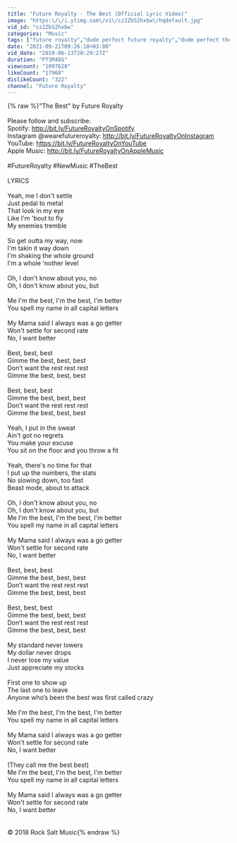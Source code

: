 ```yaml
---
title: "Future Royalty - The Best (Official Lyric Video)"
image: "https:\/\/i.ytimg.com\/vi\/cz2ZbS2hxbw\/hqdefault.jpg"
vid_id: "cz2ZbS2hxbw"
categories: "Music"
tags: ["future royalty","dude perfect future royalty","dude perfect the best"]
date: "2021-09-21T09:26:18+03:00"
vid_date: "2019-06-13T20:29:27Z"
duration: "PT3M48S"
viewcount: "1097628"
likeCount: "17968"
dislikeCount: "322"
channel: "Future Royalty"
---
```

{% raw %}&quot;The Best&quot; by Future Royalty<br /><br />Please follow and subscribe:<br />Spotify: <a rel="nofollow" target="blank" href="http://bit.ly/FutureRoyaltyOnSpotify">http://bit.ly/FutureRoyaltyOnSpotify</a><br />Instagram @wearefutureroyalty: <a rel="nofollow" target="blank" href="http://bit.ly/FutureRoyaltyOnInstagram">http://bit.ly/FutureRoyaltyOnInstagram</a><br />YouTube: <a rel="nofollow" target="blank" href="https://bit.ly/FutureRoyaltyOnYouTube">https://bit.ly/FutureRoyaltyOnYouTube</a><br />Apple Music: <a rel="nofollow" target="blank" href="http://bit.ly/FutureRoyaltyOnAppleMusic">http://bit.ly/FutureRoyaltyOnAppleMusic</a><br /><br />#FutureRoyalty #NewMusic #TheBest<br /><br />LYRICS<br /><br />Yeah, me I don't settle<br />Just pedal to metal<br />That look in my eye<br />Like I'm 'bout to fly<br />My enemies tremble<br /><br />So get outta my way, now<br />I'm takin it way down<br />I'm shaking the whole ground<br />I'm a whole 'nother level<br /><br />Oh, I don't know about you, no<br />Oh, I don't know about you, but<br /><br />Me I'm the best, I'm the best, I'm better<br />You spell my name in all capital letters<br /><br />My Mama said I always was a go getter<br />Won't settle for second rate<br />No, I want better<br /><br />Best, best, best<br />Gimme the best, best, best<br />Don’t want the rest rest rest <br />Gimme the best, best, best<br /><br />Best, best, best<br />Gimme the best, best, best<br />Don’t want the rest rest rest <br />Gimme the best, best, best<br /><br />Yeah, I put in the sweat<br />Ain't got no regrets<br />You make your excuse<br />You sit on the floor and you throw a fit<br /><br />Yeah, there's no time for that<br />I put up the numbers, the stats<br />No slowing down, too fast<br />Beast mode, about to attack<br /><br />Oh, I don't know about you, no<br />Oh, I don't know about you, but<br />Me I'm the best, I'm the best, I'm better<br />You spell my name in all capital letters<br /><br />My Mama said I always was a go getter<br />Won't settle for second rate<br />No, I want better<br /><br />Best, best, best<br />Gimme the best, best, best<br />Don’t want the rest rest rest <br />Gimme the best, best, best<br /><br />Best, best, best<br />Gimme the best, best, best<br />Don’t want the rest rest rest <br />Gimme the best, best, best<br /><br />My standard never lowers<br />My dollar never drops<br />I never lose my value<br />Just appreciate my stocks<br /><br />First one to show up<br />The last one to leave<br />Anyone who’s been the best was first called crazy<br /><br />Me I'm the best, I'm the best, I'm better<br />You spell my name in all capital letters<br /><br />My Mama said I always was a go getter<br />Won't settle for second rate<br />No, I want better<br /><br />(They call me the best best)<br />Me I'm the best, I'm the best, I'm better<br />You spell my name in all capital letters<br /><br />My Mama said I always was a go getter<br />Won't settle for second rate<br />No, I want better<br /><br /><br />© 2018 Rock Salt Music{% endraw %}
